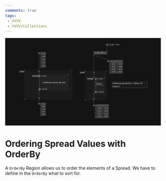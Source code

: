 ```yaml
---
comments: true
tags:
 - VVVV
 - VVVV/Collections
---
```


![Ordering Spread Values with OrderBy Img](../img/OrderingSpreadWithOrderBy.png)

# Ordering Spread Values with OrderBy
A `OrderBy` Region allows us to order the elements of a Spread. We have to define in the `OrderBy` what to sort for.